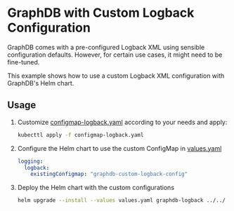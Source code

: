 # GraphDB with Custom Logback Configuration

GraphDB comes with a pre-configured Logback XML using sensible configuration defaults. 
However, for certain use cases, it might need to be fine-tuned. 

This example shows how to use a custom Logback XML configuration with GraphDB's Helm chart.

## Usage

1. Customize [configmap-logback.yaml](configmap-logback.yaml) according to your needs and apply:

   ```bash
   kubecttl apply -f configmap-logback.yaml
   ```
2. Configure the Helm chart to use the custom ConfigMap in [values.yaml](values.yaml)

   ```yaml
   logging:
     logback:
       existingConfigmap: "graphdb-custom-logback-config"
   ```
3. Deploy the Helm chart with the custom configurations

   ```bash
   helm upgrade --install --values values.yaml graphdb-logback ../../
   ```
